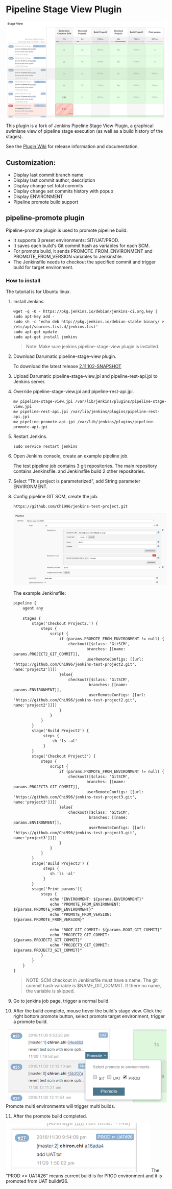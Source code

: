 # Pipeline Stage View Plugin

<img src="doc/pipeline-stage-view.png"/>

This plugin is a fork of Jenkins Pipeline Stage View Plugin, a graphical swimlane view of pipeline stage execution (as well as a build history of the stages). 

See the [Plugin Wiki](https://wiki.jenkins-ci.org/display/JENKINS/Pipeline+Stage+View+Plugin) for release information and documentation. 

## Customization: 

- Display last commit branch name
- Display last commit author, description
- Display change set total commits
- Display change set commits history with popup
- Display ENVIRONMENT
- Pipeline promote build support


## pipeline-promote plugin

Pipeline-promote plugin is used to promote pipeline build. 

- It supports 3 preset environments: SIT/UAT/PROD. 
- It saves each build's Git commit hash as variables for each SCM. 
- For promote build, it sends PROMOTE_FROM_ENVIRONMENT and PROMOTE_FROM_VERSION variables to Jenkinsfile.
- The Jenkinsfile needs to checkout the specified commit and trigger build for target environment.

### How to install

The tutorial is for Ubuntu linux. 

1. Install Jenkins.
   
   ```
   wget -q -O - https://pkg.jenkins.io/debian/jenkins-ci.org.key | sudo apt-key add -
   sudo sh -c 'echo deb http://pkg.jenkins.io/debian-stable binary/ > /etc/apt/sources.list.d/jenkins.list'
   sudo apt-get update
   sudo apt-get install jenkins
   ```
   
   > Note: Make sure jenkins pipeline-stage-view plugin is installed.
   
2. Download Darumatic pipeline-stage-view plugin. 

   To download the latest release [2.11.102-SNAPSHOT](https://github.com/darumatic/pipeline-stage-view-plugin/releases/tag/2.11.102-SNAPSHOT)
   
3. Upload Darumatic pipeline-stage-view.jpi and pipeline-rest-api.jpi to Jenkins server.
   
4. Override pipeline-stage-view.jpi and pipeline-rest-api.jpi.

   ```
   mv pipeline-stage-view.jpi /var/lib/jenkins/plugins/pipeline-stage-view.jpi
   mv pipeline-rest-api.jpi /var/lib/jenkins/plugins/pipeline-rest-api.jpi
   mv pipeline-promote-api.jpi /var/lib/jenkins/plugins/pipeline-promote-api.jpi

   ```
5. Restart Jenkins. 
   ```
   sudo service restart jenkins
   ```  
6. Open Jenkins console, create an example pipeline job. 
   
   The test pipeline job contains 3 git repositories. The main repository contains Jenkinsfile. and Jenkinsfile build 2 other repositories.

7. Select "This project is parameterized", add String parameter ENVIRONMENT.
8. Config pipeline GIT SCM, create the job.
   ```
   https://github.com/Chi996/jenkins-test-project.git
   ```
   <img src="doc/job-config.png"/>
   
   The example Jenkinsfile:
   
    ```
    pipeline {
        agent any
    
        stages {
            stage('Checkout Project2.') {
                steps {
                    script {
                        if (params.PROMOTE_FROM_ENVIRONMENT != null) {
                            checkout([$class: 'GitSCM',
                                    branches: [[name: params.PROJECT2_GIT_COMMIT]],
                                    userRemoteConfigs: [[url: 'https://github.com/Chi996/jenkins-test-project2.git', name:'project2']]])
                        }else{
                            checkout([$class: 'GitSCM',
                                     branches: [[name: params.ENVIRONMENT]],
                                     userRemoteConfigs: [[url: 'https://github.com/Chi996/jenkins-test-project2.git', name:'project2']]])
                        }
                    }
                }
            }
            stage('Build Project2') {
                 steps {
                     sh 'ls -al'
                 }
            }
            stage('Checkout Project3') {
                steps {
                    script {
                        if (params.PROMOTE_FROM_ENVIRONMENT != null) {
                            checkout([$class: 'GitSCM',
                                    branches: [[name: params.PROJECT3_GIT_COMMIT]],
                                    userRemoteConfigs: [[url: 'https://github.com/Chi996/jenkins-test-project3.git', name:'project3']]])
                        }else{
                            checkout([$class: 'GitSCM',
                                     branches: [[name: params.ENVIRONMENT]],
                                     userRemoteConfigs: [[url: 'https://github.com/Chi996/jenkins-test-project3.git', name:'project3']]])
                        }
                    }
                }
            }
            stage('Build Project3') {
                 steps {
                    sh 'ls -al'
                 }
            }
            stage('Print params'){
                steps {
                    echo "ENVIRONMENT: ${params.ENVIRONMENT}"
                    echo "PROMOTE_FROM_ENVIRONMENT: ${params.PROMOTE_FROM_ENVIRONMENT}"
                    echo "PROMOTE_FROM_VERSION: ${params.PROMOTE_FROM_VERSION}"
    
                    echo "ROOT_GIT_COMMIT: ${params.ROOT_GIT_COMMIT}"
                    echo "PROJECT2_GIT_COMMIT: ${params.PROJECT2_GIT_COMMIT}"
                    echo "PROJECT3_GIT_COMMIT: ${params.PROJECT3_GIT_COMMIT}"
                }
            }
        }
    }
    ```
   
   > NOTE: SCM checkout in Jenkinsfile must have a name. The git commit hash variable is $NAME_GIT_COMMIT. If there no name, the variable is skipped.

9. Go to jenkins job page, trigger a normal build.
10. After the build complete, mouse hover the build's stage view. Click the right bottom promote button, select promote target environment, trigger a promote build.
   <img src="doc/promote-popup.png"/>
   Promote multi environments will trigger multi builds.

11. After the promote build completed. 
   <img src="doc/promote-build.png"/>
   The "PROD <= UAT#26" means current build is for PROD environment and it is promoted from UAT build#26.







